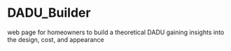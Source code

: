 # DADU_Builder
web page for homeowners to build a theoretical DADU gaining insights into the design, cost, and appearance
